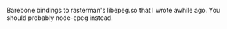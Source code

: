 Barebone bindings to rasterman's libepeg.so that I wrote awhile
ago. You should probably node-epeg instead.
